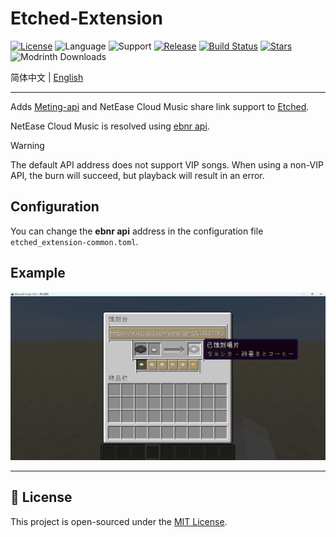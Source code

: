 # Etched-Extension

[![License](https://img.shields.io/github/license/XiYang6666/etched-extension)](LICENSE)
![Language](https://img.shields.io/badge/language-Kotlin-7f52ff?logo=kotlin)
![Support](https://img.shields.io/badge/support-forge_1.20.1_|_neoforge_1.21.1-d7742f)
[![Release](https://img.shields.io/github/v/release/XiYang6666/etched-extension)](https://github.com/XiYang6666/etched-extension/releases)
[![Build Status](https://img.shields.io/github/actions/workflow/status/XiYang6666/etched-extension/build.yml?branch=1.21.1)](https://github.com/XiYang6666/etched-extension/actions)
[![Stars](https://img.shields.io/github/stars/XiYang6666/etched-extension?style=social)](https://github.com/XiYang6666/etched-extension/stargazers)
![Modrinth Downloads](https://img.shields.io/modrinth/dt/etched-extension?logo=modrith)

简体中文 | [English](/docs/README-en.md)

---

Adds [Meting-api](https://github.com/injahow/meting-api) and NetEase Cloud Music share link support to [Etched](https://github.com/jacksonhardaway/etched).

NetEase Cloud Music is resolved using [ebnr api](https://github.com/XiYang6666/EvenBetterNeteaseResolver).

> [!WARNING]
> The default API address does not support VIP songs.
> When using a non-VIP API, the burn will succeed, but playback will result in an error.

## Configuration

You can change the **ebnr api** address in the configuration file `etched_extension-common.toml`.

## Example

![example](example.png)

---

## 📜 License

This project is open-sourced under the [MIT License](LICENSE).